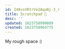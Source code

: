 ```yaml
---
id: I48vsVRtrVe2AquNj-3_r
title: Scratchpad 📝
desc: ''
updated: 1623758990089
created: 1623758964775
---
```


My rough space :)
